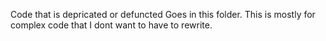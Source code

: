 Code that is depricated or defuncted Goes in this folder. This is mostly for complex code that I dont want to have to rewrite.
